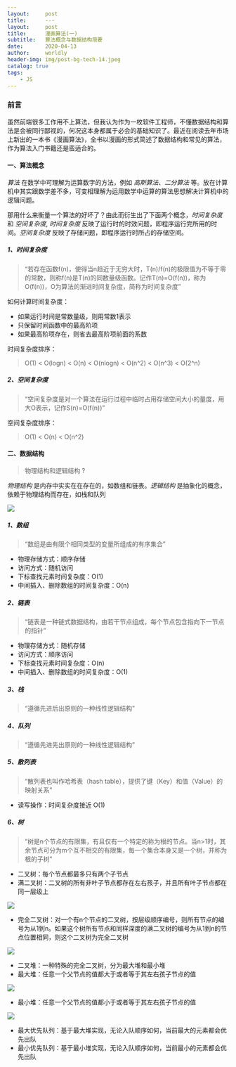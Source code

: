 ```yaml
---
layout:     post
title:      ---
layout:     post
title:      漫画算法(一)
subtitle:   算法概念与数据结构简要
date:       2020-04-13
author:     worldly
header-img: img/post-bg-tech-14.jpeg
catalog: true
tags:
    - JS
---
```


### 前言
虽然前端很多工作用不上算法，但我认为作为一枚软件工程师，不懂数据结构和算法是会被同行鄙视的，何况这本身都属于必会的基础知识了。最近在阅读去年市场上新出的一本书《漫画算法》，全书以漫画的形式简述了数据结构和常见的算法，作为算法入门书籍还是蛮适合的。

#### 一、算法概念
*算法* 在数学中可理解为运算数字的方法，例如 *高斯算法*、*二分算法* 等。放在计算机中其实跟数学差不多，可变相理解为运用数学中运算的算法思想解决计算机中的逻辑问题。

那用什么来衡量一个算法的好坏了？由此而衍生出了下面两个概念，*时间复杂度* 和 *空间复杂度*, *时间复杂度* 反映了运行时的时效问题，即程序运行完所用的时间。*空间复杂度* 反映了存储问题，即程序运行时所占的存储空间。

##### 1、时间复杂度

> “若存在函数f(n)，使得当n趋近于无穷大时，T(n)/f(n)的极限值为不等于零的常数，则称f(n)是T(n)的同数量级函数。记作T(n)=O(f(n))，称为O(f(n))，O为算法的渐进时间复杂度，简称为时间复杂度”

如何计算时间复杂度：
* 如果运行时间是常数量级，则用常数1表示
* 只保留时间函数中的最高阶项
* 如果最高阶项存在，则省去最高阶项前面的系数

时间复杂度排序：

> O(1) < O(logn) < O(n) < O(nlogn) < O(n^2) < O(n^3) < O(2^n)


##### 2、空间复杂度

> “空间复杂度是对一个算法在运行过程中临时占用存储空间大小的量度，用大O表示，记作S(n)=O(f(n))”

空间复杂度排序：

> O(1) < O(n) < O(n^2)


#### 二、数据结构

> 物理结构和逻辑结构 ?

*物理结构* 是内存中实实在在存在的，如数组和链表。*逻辑结构* 是抽象化的概念，依赖于物理结构而存在，如栈和队列

![](http://local.fenzhitech.com:81/res/01e2e80b770adc9b579a5360e30b2f76.png)

##### 1、数组

> “数组是由有限个相同类型的变量所组成的有序集合”

* 物理存储方式：顺序存储
* 访问方式：随机访问
* 下标查找元素时间复杂度：O(1)
* 中间插入、删除数组的时间复杂度：O(n)

##### 2、链表

> “链表是一种链式数据结构，由若干节点组成，每个节点包含指向下一节点的指针”

* 物理存储方式：随机存储
* 访问方式：顺序访问
* 下标查找元素时间复杂度：O(n)
* 中间插入、删除数组的时间复杂度：O(1)

##### 3、栈

> “遵循先进后出原则的一种线性逻辑结构”

##### 4、队列

> “遵循先进先出原则的一种线性逻辑结构”

##### 5、散列表

> “散列表也叫作哈希表（hash table），提供了键（Key）和值（Value）的映射关系”

* 读写操作：时间复杂度接近 O(1)

##### 6、树

> “树是n个节点的有限集，有且仅有一个特定的称为根的节点。当n>1时，其余节点可分为m个互不相交的有限集，每一个集合本身又是一个树，并称为根的子树”

* 二叉树：每个节点都最多只有两个子节点
* 满二叉树：二叉树的所有非叶子节点都存在左右孩子，并且所有叶子节点都在同一层级上

![](http://local.fenzhitech.com:81/res/e930ce10043de17631f1d1707ea1430b.png)

* 完全二叉树：对一个有n个节点的二叉树，按层级顺序编号，则所有节点的编号为从1到n。如果这个树所有节点和同样深度的满二叉树的编号为从1到n的节点位置相同，则这个二叉树为完全二叉树

![](http://local.fenzhitech.com:81/res/995ba389bb54395a9b2ffea0de95f785.png)

* 二叉堆：一种特殊的完全二叉树，分为最大堆和最小堆
* 最大堆：任意一个父节点的值都大于或者等于其左右孩子节点的值

![](http://local.fenzhitech.com:81/res/77e015515b25ea95064caf3f4edbb377.png)

* 最小堆：任意一个父节点的值都小于或者等于其左右孩子节点的值

![](http://local.fenzhitech.com:81/res/995ba389bb54395a9b2ffea0de95f785.png)

* 最大优先队列：基于最大堆实现，无论入队顺序如何，当前最大的元素都会优先出队
* 最小优先队列：基于最小堆实现，无论入队顺序如何，当前最小的元素都会优先出队
